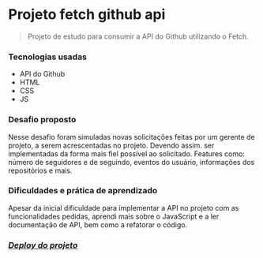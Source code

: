 # Projeto fetch github api

> Projeto de estudo para consumir a API do Github utilizando o Fetch.

### Tecnologias usadas
- API do Github
- HTML
- CSS
- JS

### Desafio proposto
Nesse desafio foram simuladas novas solicitações feitas por um
gerente de projeto, a serem acrescentadas no projeto. Devendo assim. ser implementadas da forma mais fiel possível ao solicitado. Features como: número de seguidores e de seguindo, eventos do usuário, informações dos repositórios e mais.

### Dificuldades e prática de aprendizado 
Apesar da inicial dificuldade para implementar a API no projeto com as funcionalidades pedidas, aprendi mais sobre o JavaScript e a ler documentação de API, bem como a refatorar o código.  

### [*Deploy do projeto*](https://projeto-api-github-mejessica.vercel.app/)
